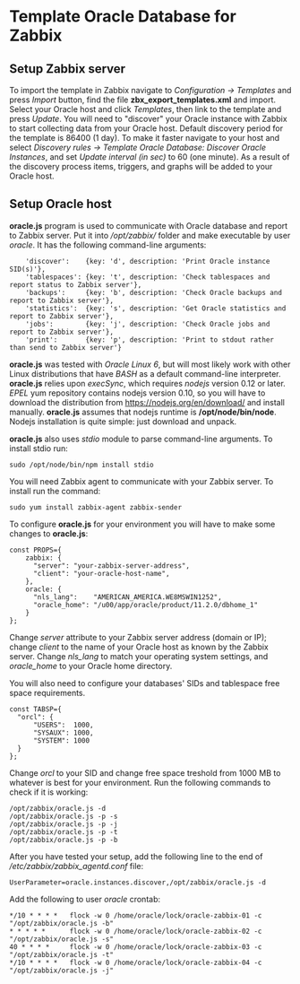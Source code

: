 # Template Oracle Database for Zabbix

## Setup Zabbix server

To import the template in Zabbix navigate to *Configuration -> Templates* and press *Import* button, find the file **zbx_export_templates.xml** and import. Select your Oracle host and click *Templates*, then link to the template and press *Update*. You will need to "discover" your Oracle instance with Zabbix to start collecting data from your Oracle host. Default discovery period for the template is 86400 (1 day). To make it faster navigate to your host and select *Discovery rules -> Template Oracle Database: Discover Oracle Instances*, and set *Update interval (in sec)* to 60 (one minute). As a result of the discovery process items, triggers, and graphs will be added to your Oracle host.

## Setup Oracle host

**oracle.js** program is used to communicate with Oracle database and report to Zabbix server. Put it into */opt/zabbix/* folder and make executable by user *oracle*. It has the following command-line arguments:
```
    'discover':    {key: 'd', description: 'Print Oracle instance SID(s)'},
    'tablespaces': {key: 't', description: 'Check tablespaces and report status to Zabbix server'},
    'backups':     {key: 'b', description: 'Check Oracle backups and report to Zabbix server'},
    'statistics':  {key: 's', description: 'Get Oracle statistics and report to Zabbix server'},
    'jobs':        {key: 'j', description: 'Check Oracle jobs and report to Zabbix server'},
    'print':       {key: 'p', description: 'Print to stdout rather than send to Zabbix server'}
```

**oracle.js** was tested with *Oracle Linux 6*, but will most likely work with other Linux distributions that have *BASH* as a default command-line interpreter. **oracle.js** relies upon *execSync*, which requires *nodejs* version 0.12 or later. *EPEL* yum repository contains nodejs version 0.10, so you will have to download the distribution from https://nodejs.org/en/download/ and install manually. **oracle.js** assumes that nodejs runtime is **/opt/node/bin/node**. Nodejs installation is quite simple: just download and unpack.

**oracle.js** also uses *stdio* module to parse command-line arguments. To install stdio run:
```
sudo /opt/node/bin/npm install stdio
```
You will need Zabbix agent to communicate with your Zabbix server. To install run the command:
```
sudo yum install zabbix-agent zabbix-sender
```
To configure **oracle.js** for your environment you will have to make some changes to **oracle.js**:
```
const PROPS={
    zabbix: {
      "server": "your-zabbix-server-address",
      "client": "your-oracle-host-name",
    },
    oracle: {
      "nls_lang":    "AMERICAN_AMERICA.WE8MSWIN1252",
      "oracle_home": "/u00/app/oracle/product/11.2.0/dbhome_1"
    }
};
```
Change *server* attribute to your Zabbix server address (domain or IP); change *client* to the name of your Oracle host as known by the Zabbix server. Change *nls_lang* to match your operating system settings, and *oracle_home* to your Oracle home directory.

You will also need to configure your databases' SIDs and tablespace free space requirements.
```
const TABSP={
  "orcl": {
      "USERS":  1000,
      "SYSAUX": 1000,
      "SYSTEM": 1000
  }
};
```
Change *orcl* to your SID and change free space treshold from 1000 MB to whatever is best for your environment. Run the following commands to check if it is working:
```
/opt/zabbix/oracle.js -d
/opt/zabbix/oracle.js -p -s
/opt/zabbix/oracle.js -p -j
/opt/zabbix/oracle.js -p -t
/opt/zabbix/oracle.js -p -b
```
After you have tested your setup, add the following line to the end of */etc/zabbix/zabbix_agentd.conf* file:
```
UserParameter=oracle.instances.discover,/opt/zabbix/oracle.js -d
```
Add the following to user *oracle* crontab:
```
*/10 * * * *   flock -w 0 /home/oracle/lock/oracle-zabbix-01 -c "/opt/zabbix/oracle.js -b"
* * * * *      flock -w 0 /home/oracle/lock/oracle-zabbix-02 -c "/opt/zabbix/oracle.js -s"
40 * * * *     flock -w 0 /home/oracle/lock/oracle-zabbix-03 -c "/opt/zabbix/oracle.js -t"
*/10 * * * *   flock -w 0 /home/oracle/lock/oracle-zabbix-04 -c "/opt/zabbix/oracle.js -j"
```
